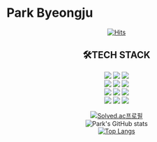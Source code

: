 # Park Byeongju

<div align=center>
 
[![Hits](https://hits.seeyoufarm.com/api/count/incr/badge.svg?url=https%3A%2F%2Fgithub.com%2FbyeongjuPark&count_bg=%2373CDBC&title_bg=%2357BCF1&icon=github.svg&icon_color=%23000000&title=hits&edge_flat=false)](https://hits.seeyoufarm.com)
## 🛠TECH STACK
<img src="https://img.shields.io/badge/Visual Studio Code-007ACC?style=flat-square&logo=Visual Studio Code&logoColor=white"/> <img src="https://img.shields.io/badge/Eclipse IDE-2C2255?style=flat-square&logo=Eclipse IDE&logoColor=white"/> <img src="https://img.shields.io/badge/IntelliJ IDEA-000000?style=flat-square&logo=IntelliJ IDEA&logoColor=white"/>  
<img src="https://img.shields.io/badge/Oracle-F80000?style=flat-square&logo=Oracle&logoColor=white"/> <img src="https://img.shields.io/badge/MySQL-4479A1?style=flat-square&logo=MySQL&logoColor=white"/> <img src="https://img.shields.io/badge/Microsoft SQL Server-CC2927?style=flat-square&logo=Microsoft SQL Server&logoColor=white"/>  
<img src="https://img.shields.io/badge/Python-3776AB?style=flat-square&logo=Python&logoColor=white"/> <img src="https://img.shields.io/badge/Java-FFFFFF?style=flat-square&logo=OpenJDK&logoColor=black"/> <img src="https://img.shields.io/badge/JavaScript-F7DF1E?style=flat-square&logo=JavaScript&logoColor=white"/>  
<img src="https://img.shields.io/badge/Spring-6DB33F?style=flat-square&logo=Spring&logoColor=white"/> <img src="https://img.shields.io/badge/C-A8B9CC?style=flat-square&logo=C&logoColor=white"/> <img src="https://img.shields.io/badge/C++-00599C?style=flat-square&logo=C%2B%2B&logoColor=white"/>  

[![Solved.ac프로필](http://mazassumnida.wtf/api/mini/generate_badge?boj=pbj2577)](https://solved.ac/pbj2577)  
![Park's GitHub stats](https://github-readme-stats.vercel.app/api?username=byeongjuPark&show_icons=true&theme=cobalt)  
[![Top Langs](https://github-readme-stats.vercel.app/api/top-langs/?username=byeongjuPark_count=10&layout=compact&theme=dark)](https://github.com/byeongjuPark/byeongjuPark)

  
  </div>
  
  </div>
 
